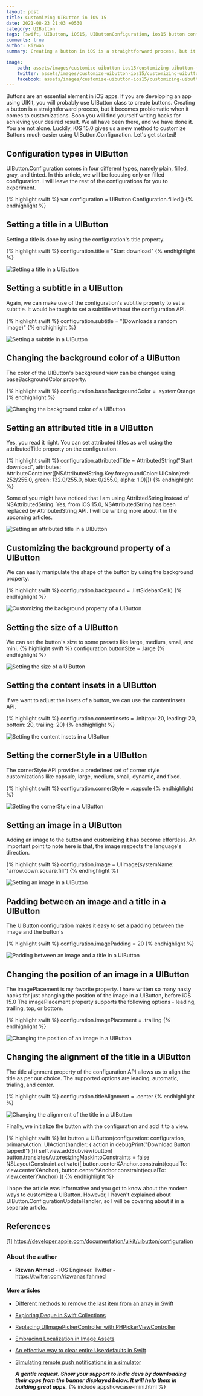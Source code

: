 ```yaml
---
layout: post
title: Customizing UIButton in iOS 15
date: 2021-08-23 21:03 +0530
category: UIButton
tags: [swift, UIButton, iOS15, UIButtonConfiguration, ios15 button configuration, swift ios 15, customizing uibutton in swift, swift uibutton, implementing button in swift]
comments: true
author: Rizwan
summary: Creating a button in iOS is a straightforward process, but it becomes problematic when it comes to customizations. Luckily, iOS 15.0 gives us a new methods to customize Buttons much easier using UIButton.Configuration. Let's get started!

image:
    path: assets/images/customize-uibutton-ios15/customizing-uibutton-fb.jpeg
    twitter: assets/images/customize-uibutton-ios15/customizing-uibutton-twitter.jpeg
    facebook: assets/images/customize-uibutton-ios15/customizing-uibutton-fb.jpeg
---
```

Buttons are an essential element in iOS apps. If you are developing an app using UIKit, you will probably use UIButton class to create buttons. 
Creating a button is a straightforward process, but it becomes problematic when it comes to customizations. Soon you will find yourself writing hacks for achieving your desired result. We all have been there, and we have done it. You are not alone. Luckily, iOS 15.0 gives us a new method to customize Buttons much easier using UIButton.Configuration.
Let's get started!

## Configuration types in UIButton

UIButton.Configuration comes in four different types, namely plain, filled, gray, and tinted. 
In this article, we will be focusing only on filled configuration. I will leave the rest of the configurations for you to experiment.

{% highlight swift %}
var configuration = UIButton.Configuration.filled()
{% endhighlight %}

## Setting a title in a UIButton

Setting a title is done by using the configuration's title property.

{% highlight swift %}
configuration.title = "Start download"
{% endhighlight %}

![Setting a title in a UIButton](/blog/assets/images/customize-uibutton-ios15/title.png?style=centerme)

## Setting a subtitle in a UIButton

Again, we can make use of the configuration's subtitle property to set a subtitle. It would be tough to set a subtitle without the configuration API.  

{% highlight swift %}
configuration.subtitle = "(Downloads a random image)"
{% endhighlight %}

![Setting a subtitle in a UIButton](/blog/assets/images/customize-uibutton-ios15/subtitle.png?style=centerme)

## Changing the background color of a UIButton

The color of the UIButton's background view can be changed using baseBackgroundColor property. 

{% highlight swift %}
configuration.baseBackgroundColor = .systemOrange
{% endhighlight %}

![Changing the background color of a UIButton](/blog/assets/images/customize-uibutton-ios15/background-color.png?style=centerme)

## Setting an attributed title in a UIButton

Yes, you read it right. You can set attributed titles as well using the attributedTitle property on the configuration.

{% highlight swift %}
configuration.attributedTitle = AttributedString("Start download", attributes: AttributeContainer([NSAttributedString.Key.foregroundColor: UIColor(red: 252/255.0, green: 132.0/255.0, blue: 0/255.0, alpha: 1.0)]))
{% endhighlight %}

Some of you might have noticed that I am using AttribtedString instead of NSAttributedString. Yes, from iOS 15.0, NSAttributedString has been replaced by AttributedString API. I will be writing more about it in the upcoming articles.

![Setting an attributed title in a UIButton](/blog/assets/images/customize-uibutton-ios15/attributed.png?style=centerme)

## Customizing the background property of a UIButton

We can easily manipulate the shape of the button by using the background property.

{% highlight swift %}
configuration.background = .listSidebarCell()
{% endhighlight %}

![Customizing the background property of a UIButton](/blog/assets/images/customize-uibutton-ios15/backgroundcust.png?style=centerme)

## Setting the size of a UIButton

We can set the button's size to some presets like large, medium, small, and mini.
{% highlight swift %}
configuration.buttonSize = .large
{% endhighlight %}

![Setting the size of a UIButton](/blog/assets/images/customize-uibutton-ios15/button-Size.png?style=centerme)

## Setting the content insets in a UIButton

If we want to adjust the insets of a button, we can use the contentInsets API.

{% highlight swift %}
configuration.contentInsets = .init(top: 20, leading: 20, bottom: 20, trailing: 20)
{% endhighlight %}

![Setting the content insets in a UIButton](/blog/assets/images/customize-uibutton-ios15/content-insets.png?style=centerme)

## Setting the cornerStyle in a UIButton

The cornerStyle API provides a predefined set of corner style customizations like capsule, large, medium, small, dynamic, and fixed.

{% highlight swift %}
configuration.cornerStyle = .capsule
{% endhighlight %}

![Setting the cornerStyle in a UIButton](/blog/assets/images/customize-uibutton-ios15/capsule.png?style=centerme)

## Setting an image in a UIButton

Adding an image to the button and customizing it has become effortless. An important point to note here is that, the image respects the language's direction.

{% highlight swift %}
configuration.image = UIImage(systemName: "arrow.down.square.fill")
{% endhighlight %}

![Setting an image in a UIButton](/blog/assets/images/customize-uibutton-ios15/button-image.png?style=centerme)

## Padding between an image and a title in a UIButton

The UIButton configuration makes it easy to set a padding between the image and the button's

{% highlight swift %}
configuration.imagePadding = 20
{% endhighlight %}

![Padding between an image and a title in a UIButton](/blog/assets/images/customize-uibutton-ios15/image-padding.png?style=centerme)

## Changing the position of an image in a UIButton

The imagePlacement is my favorite property. I have written so many nasty hacks for just changing the position of the image in a UIButton, before iOS 15.0
The imagePlacement property supports the following options - leading, trailing, top, or bottom.

{% highlight swift %}
configuration.imagePlacement = .trailing
{% endhighlight %}

![Changing the position of an image in a UIButton](/blog/assets/images/customize-uibutton-ios15/button-image-position.png?style=centerme)

## Changing the alignment of the title in a UIButton

The title alignment property of the configuration API allows us to align the title as per our choice. The supported options are leading, automatic, trialing, and center.

{% highlight swift %}
configuration.titleAlignment = .center
{% endhighlight %}

![Changing the alignment of the title in a UIButton](/blog/assets/images/customize-uibutton-ios15/button-title-placement.png?style=centerme)

Finally, we initialize the button with the configuration and add it to a view.

{% highlight swift %}
let button = UIButton(configuration: configuration, primaryAction: UIAction(handler: { action in
  debugPrint("Download Button tapped!")
}))
self.view.addSubview(button)
button.translatesAutoresizingMaskIntoConstraints = false
NSLayoutConstraint.activate([
  button.centerXAnchor.constraint(equalTo: view.centerXAnchor),
  button.centerYAnchor.constraint(equalTo: view.centerYAnchor)
])
{% endhighlight %}

I hope the article was informative and you got to know about the modern ways to customize a UIButton. However, I haven't explained about UIButton.ConfigurationUpdateHandler, so I will be covering about it in a separate article.

## References

[1] <https://developer.apple.com/documentation/uikit/uibutton/configuration>

### About the author

- **Rizwan Ahmed** - iOS Engineer.  Twitter - <https://twitter.com/rizwanasifahmed>

#### More articles

- [Different methods to remove the last item from an array in Swift](/blog/2022/04/24/different-methods-to-remove-the-last-item-from-an-array-in-swift/)
- [Exploring Deque in Swift Collections](/blog/2021/04/14/exploring-deque-in-swift-collections/)
- [Replacing UIImagePickerController with PHPickerViewController](/blog/2020/08/29/replacing-uiimagepickercontroller-with-phpickerviewcontroller/)
- [Embracing Localization in Image Assets](/blog/2020/06/14/embracing-localization-in-image-assets/)
- [An effective way to clear entire Userdefaults in Swift](/blog/2020/05/19/an-effective-way-to-clear-entire-userdefaults-in-swift/)
- [Simulating remote push notifications in a simulator](/blog/2020/02/13/simulating-remote-push-notifications-in-a-simulator/)


  **_A gentle request. Show your support to indie devs by downloading their apps from the banner displayed below. It will help them in building great apps._**
{% include appshowcase-mini.html %}
